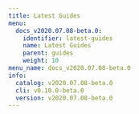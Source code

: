 ```yaml
---
title: Latest Guides
menu:
  docs_v2020.07.08-beta.0:
    identifier: latest-guides
    name: Latest Guides
    parent: guides
    weight: 10
menu_name: docs_v2020.07.08-beta.0
info:
  catalog: v2020.07.08-beta.0
  cli: v0.10.0-beta.0
  version: v2020.07.08-beta.0
---
```



